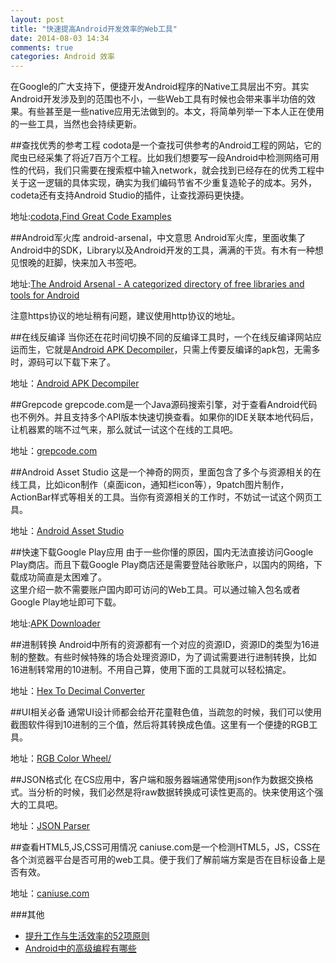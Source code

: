 ```yaml
---
layout: post
title: "快速提高Android开发效率的Web工具"
date: 2014-08-03 14:34
comments: true
categories: Android 效率
---
```

在Google的广大支持下，便捷开发Android程序的Native工具层出不穷。其实Android开发涉及到的范围也不小，一些Web工具有时候也会带来事半功倍的效果。有些甚至是一些native应用无法做到的。本文，将简单列举一下本人正在使用的一些工具，当然也会持续更新。
<!--more-->

##查找优秀的参考工程
codota是一个查找可供参考的Android工程的网站，它的爬虫已经采集了将近7百万个工程。比如我们想要写一段Android中检测网络可用性的代码，我们只需要在搜索框中输入network，就会找到已经存在的优秀工程中关于这一逻辑的具体实现，确实为我们编码节省不少重复造轮子的成本。另外，codeta还有支持Android Studio的插件，让查找源码更快捷。

地址:[codota,Find Great Code Examples](http://www.codota.com/)

##Android军火库
android-arsenal，中文意思 Android军火库，里面收集了Android中的SDK，Library以及Android开发的工具，满满的干货。有木有一种想见恨晚的赶脚，快来加入书签吧。

地址:[The Android Arsenal - A categorized directory of free libraries and tools for Android](http://android-arsenal.com/)   

注意https协议的地址稍有问题，建议使用http协议的地址。

##在线反编译
当你还在花时间切换不同的反编译工具时，一个在线反编译网站应运而生，它就是[Android APK Decompiler](http://www.decompileandroid.com/)，只需上传要反编译的apk包，无需多时，源码可以下载下来了。

地址：[Android APK Decompiler](http://www.decompileandroid.com/)


##Grepcode
grepcode.com是一个Java源码搜索引擎，对于查看Android代码也不例外。并且支持多个API版本快速切换查看。如果你的IDE关联本地代码后，让机器累的喘不过气来，那么就试一试这个在线的工具吧。

地址：[grepcode.com](http://grepcode.com/search/?query=google+android&entity=project)

##Android Asset Studio
这是一个神奇的网页，里面包含了多个与资源相关的在线工具，比如icon制作（桌面icon，通知栏icon等），9patch图片制作，ActionBar样式等相关的工具。当你有资源相关的工作时，不妨试一试这个网页工具。

地址：[Android Asset Studio](http://romannurik.github.io/AndroidAssetStudio/index.html)

##快速下载Google Play应用
由于一些你懂的原因，国内无法直接访问Google Play商店。而且下载Google Play商店还是需要登陆谷歌账户，以国内的网络，下载成功简直是太困难了。  
这里介绍一款不需要账户国内即可访问的Web工具。可以通过输入包名或者Google Play地址即可下载。

地址:<a href="http://apps.evozi.com/apk-downloader/" target="_blank">APK Downloader</a>


##进制转换
Android中所有的资源都有一个对应的资源ID，资源ID的类型为16进制的整数。有些时候特殊的场合处理资源ID，为了调试需要进行进制转换，比如16进制转常用的10进制。不用自己算，使用下面的工具就可以轻松搞定。

地址：<a href="http://www.binaryhexconverter.com/hex-to-decimal-converter" target="_blank">Hex To Decimal Converter</a>

##UI相关必备
通常UI设计师都会给开花童鞋色值，当疏忽的时候，我们可以使用截图软件得到10进制的三个值，然后将其转换成色值。这里有一个便捷的RGB工具。

地址：<a href="http://www.colorspire.com/rgb-color-wheel/" target="_blank">RGB Color Wheel/</a>

##JSON格式化
在CS应用中，客户端和服务器端通常使用json作为数据交换格式。当分析的时候，我们必然是将raw数据转换成可读性更高的。快来使用这个强大的工具吧。

地址：<a href="http://json.parser.online.fr/" target="_blank">JSON Parser</a>

##查看HTML5,JS,CSS可用情况
caniuse.com是一个检测HTML5，JS，CSS在各个浏览器平台是否可用的web工具。便于我们了解前端方案是否在目标设备上是否有效。

地址：[caniuse.com](http://caniuse.com/#search=queryselector)

###其他
  * <a href="http://www.amazon.cn/gp/product/B007A9W11U/ref=as_li_tf_tl?ie=UTF8&camp=536&creative=3200&creativeASIN=B007A9W11U&linkCode=as2&tag=droidyue-23">提升工作与生活效率的52项原则</a><img src="http://ir-cn.amazon-adsystem.com/e/ir?t=droidyue-23&l=as2&o=28&a=B007A9W11U" width="1" height="1" border="0" alt="" style="border:none !important; margin:0px !important;" />
  * <a href="http://www.amazon.cn/gp/product/B00CE1JQO4/ref=as_li_tf_tl?ie=UTF8&camp=536&creative=3200&creativeASIN=B00CE1JQO4&linkCode=as2&tag=droidyue-23">Android中的高级编程有哪些</a><img src="http://ir-cn.amazon-adsystem.com/e/ir?t=droidyue-23&l=as2&o=28&a=B00CE1JQO4" width="1" height="1" border="0" alt="" style="border:none !important; margin:0px !important;" />
